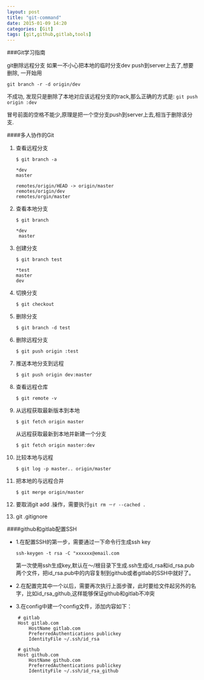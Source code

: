 ```yaml
---
layout: post
title: "git-command"
date: 2015-01-09 14:20
categories: [Git]
tags: [git,github,gitlab,tools]
---
```


###Git学习指南
	
git删除远程分支 如果一不小心把本地的临时分支dev push到server上去了,想要删除, 一开始用

`git branch -r -d origin/dev`

不成功, 发现只是删除了本地对应该远程分支的track,那么正确的方式是:
`git push origin :dev`
        
冒号前面的空格不能少,原理是把一个空分支push到server上去,相当于删除该分支.

####多人协作的Git
1. 查看远程分支

	`$ git branch -a`

	```
	*dev
	master
	
	remotes/origin/HEAD -> origin/master
	remotes/origin/dev 
	remotes/orgin/master
	```
	
2. 查看本地分支

	`$ git branch`
	
	```
	*dev
	 master
	```
3. 创建分支

	`$ git branch test`
	
	```
	*test
	master
	dev
	```
4. 切换分支
	
	`$ git checkout`
	
5. 删除分支
	
	`$ git branch -d test`
6. 删除远程分支

	`$ git push origin :test`
	
7. 推送本地分支到远程

	`$ git push origin dev:master`

8. 查看远程仓库

	`$ git remote -v`
	
9. 从远程获取最新版本到本地
	
	`$ git fetch origin master`
	
   从远程获取最新到本地并新建一个分支
   
    `$ git fetch origin master:dev`
	
10. 比较本地与远程
	
	`$ git log -p master.. origin/master`
	
11. 把本地的与远程合并
	
	`$ git merge origin/master`

12. 要取消git add .操作，需要执行`git rm －r --cached .`

13. git .gitignore

####github和gitlab配置SSH
- 1.在配置SSH的第一步，需要通过一下命令行生成ssh key

	`ssh-keygen -t rsa -C "xxxxxx@email.com`

	第一次使用ssh生成key,默认在～/根目录下生成.ssh生成id_rsa和id_rsa.pub两个文件，把id_rsa.pub中的内容复制到github或者gitlab的SSH中就好了。

- 2.在配置完其中一个以后，需要再次执行上面步骤，此时要给文件起另外的名字，比如id_rsa_github,这样能够保证github和gitlab不冲突

- 3.在config中建一个config文件，添加内容如下：

```
	# gitlab
	Host gitlab.com
    	HostName gitlab.com
    	PreferredAuthentications publickey
    	IdentityFile ~/.ssh/id_rsa

	# github	
	Host github.com
    	HostName github.com
    	PreferredAuthentications publickey
    	IdentityFile ~/.ssh/id_rsa_github

```


